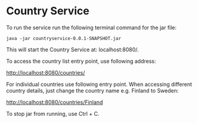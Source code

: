 # Country Service

To run the service run the following terminal command for the jar file:
```shell
java -jar countryservice-0.0.1-SNAPSHOT.jar
```

This will start the Country Service at: localhost:8080/.

To access the country list entry point, use following address:

[http://localhost:8080/countries/](http://localhost:8080/countries/)

For individual countries use following entry point. When accessing different country details, just change the country name e.g. Finland to Sweden:

[http://localhost:8080/countries/Finland](http://localhost:8080/countries/Finland)

To stop jar from running, use Ctrl + C.